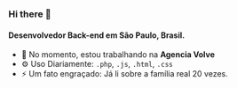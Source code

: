 ### Hi there 👋

#### Desenvolvedor Back-end em São Paulo, Brasil.

- 🏢 No momento, estou trabalhando na **Agencia Volve**
- ⚙️ Uso Diariamente: `.php`, `.js`, `.html`, `.css`
- ⚡️ Um fato engraçado: Já li sobre a família real 20 vezes.
